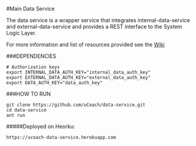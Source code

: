 #Main Data Service

The data service is a wrapper service that integrates internal-data-service and external-data-service and provides a REST interface to the System Logic Layer.

For more information and list of resources provided see the [Wiki](../../wiki)

###DEPENDENCIES

	# Authorization keys
	export INTERNAL_DATA_AUTH_KEY="internal_data_auth_key"
	export EXTERNAL_DATA_AUTH_KEY="external_data_auth_key"
	export DATA_AUTH_KEY="data_auth_key"

###HOW TO RUN

	git clone https://github.com/uCoach/data-service.git
	cd data-service
	ant run

#####Deployed on Heorku:

  	https://ucoach-data-service.herokuapp.com
